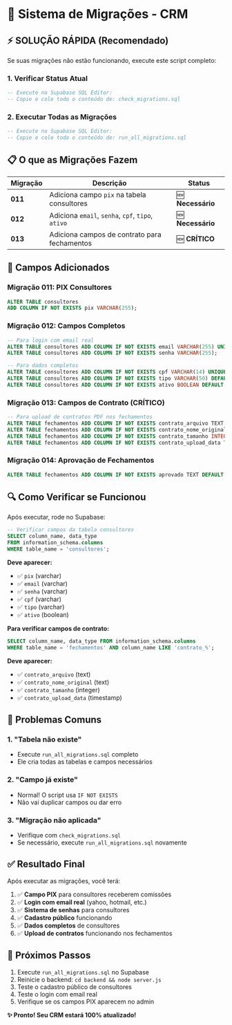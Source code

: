 # 🚀 Sistema de Migrações - CRM

## ⚡ **SOLUÇÃO RÁPIDA** (Recomendado)

Se suas migrações não estão funcionando, execute este script completo:

### **1. Verificar Status Atual**
```sql
-- Execute no Supabase SQL Editor:
-- Copie e cole todo o conteúdo de: check_migrations.sql
```

### **2. Executar Todas as Migrações**
```sql
-- Execute no Supabase SQL Editor:
-- Copie e cole todo o conteúdo de: run_all_migrations.sql
```

## 📋 **O que as Migrações Fazem**

| Migração | Descrição | Status |
|----------|-----------|--------|
| **011** | Adiciona campo `pix` na tabela consultores | 🆕 **Necessário** |
| **012** | Adiciona `email`, `senha`, `cpf`, `tipo`, `ativo` | 🆕 **Necessário** |
| **013** | Adiciona campos de contrato para fechamentos | 🆕 **CRÍTICO** |

## 🎯 **Campos Adicionados**

### **Migração 011: PIX Consultores**
```sql
ALTER TABLE consultores 
ADD COLUMN IF NOT EXISTS pix VARCHAR(255);
```

### **Migração 012: Campos Completos**
```sql
-- Para login com email real
ALTER TABLE consultores ADD COLUMN IF NOT EXISTS email VARCHAR(255) UNIQUE;
ALTER TABLE consultores ADD COLUMN IF NOT EXISTS senha VARCHAR(255);

-- Para dados completos
ALTER TABLE consultores ADD COLUMN IF NOT EXISTS cpf VARCHAR(14) UNIQUE;
ALTER TABLE consultores ADD COLUMN IF NOT EXISTS tipo VARCHAR(50) DEFAULT 'consultor';
ALTER TABLE consultores ADD COLUMN IF NOT EXISTS ativo BOOLEAN DEFAULT true;
```

### **Migração 013: Campos de Contrato (CRÍTICO)**
```sql
-- Para upload de contratos PDF nos fechamentos
ALTER TABLE fechamentos ADD COLUMN IF NOT EXISTS contrato_arquivo TEXT;
ALTER TABLE fechamentos ADD COLUMN IF NOT EXISTS contrato_nome_original TEXT;
ALTER TABLE fechamentos ADD COLUMN IF NOT EXISTS contrato_tamanho INTEGER;
ALTER TABLE fechamentos ADD COLUMN IF NOT EXISTS contrato_upload_data TIMESTAMP DEFAULT NOW();
```

### **Migração 014: Aprovação de Fechamentos**
```sql
ALTER TABLE fechamentos ADD COLUMN IF NOT EXISTS aprovado TEXT DEFAULT 'pendente';
```

## 🔍 **Como Verificar se Funcionou**

Após executar, rode no Supabase:
```sql
-- Verificar campos da tabela consultores
SELECT column_name, data_type 
FROM information_schema.columns 
WHERE table_name = 'consultores';
```

**Deve aparecer:**
- ✅ `pix` (varchar)
- ✅ `email` (varchar) 
- ✅ `senha` (varchar)
- ✅ `cpf` (varchar)
- ✅ `tipo` (varchar)
- ✅ `ativo` (boolean)

**Para verificar campos de contrato:**
```sql
SELECT column_name, data_type FROM information_schema.columns 
WHERE table_name = 'fechamentos' AND column_name LIKE 'contrato_%';
```

**Deve aparecer:**
- ✅ `contrato_arquivo` (text)
- ✅ `contrato_nome_original` (text)
- ✅ `contrato_tamanho` (integer)
- ✅ `contrato_upload_data` (timestamp)

## 🚨 **Problemas Comuns**

### **1. "Tabela não existe"**
- Execute `run_all_migrations.sql` completo
- Ele cria todas as tabelas e campos necessários

### **2. "Campo já existe"** 
- Normal! O script usa `IF NOT EXISTS`
- Não vai duplicar campos ou dar erro

### **3. "Migração não aplicada"**
- Verifique com `check_migrations.sql`
- Se necessário, execute `run_all_migrations.sql` novamente

## ✅ **Resultado Final**

Após executar as migrações, você terá:

1. ✅ **Campo PIX** para consultores receberem comissões
2. ✅ **Login com email real** (yahoo, hotmail, etc.)
3. ✅ **Sistema de senhas** para consultores
4. ✅ **Cadastro público** funcionando
5. ✅ **Dados completos** de consultores
6. ✅ **Upload de contratos** funcionando nos fechamentos

## 🎉 **Próximos Passos**

1. Execute `run_all_migrations.sql` no Supabase
2. Reinicie o backend: `cd backend && node server.js`
3. Teste o cadastro público de consultores
4. Teste o login com email real
5. Verifique se os campos PIX aparecem no admin

**✨ Pronto! Seu CRM estará 100% atualizado!** 